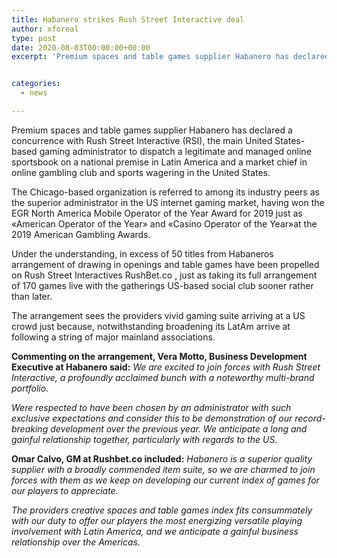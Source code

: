 ```yaml
---
title: Habanero strikes Rush Street Interactive deal
author: xforeal 
type: post
date: 2020-08-03T00:00:00+00:00
excerpt: 'Premium spaces and table games supplier Habanero has declared a concurrence with Rush Street Interactive (RSI), the main United States-based gaming administrator to dispatch a legitimate and directed online sportsbook on a national premise in Latin America and a market chief in online gambling club and sports wagering in the United States '


categories:
  - news

---
```

Premium spaces and table games supplier Habanero has declared a concurrence with Rush Street Interactive (RSI), the main United States-based gaming administrator to dispatch a legitimate and managed online sportsbook on a national premise in Latin America and a market chief in online gambling club and sports wagering in the United States. 

The Chicago-based organization is referred to among its industry peers as the superior administrator in the US internet gaming market, having won the EGR North America Mobile Operator of the Year Award for 2019 just as &#171;American Operator of the Year&#187; and &#171;Casino Operator of the Year&#187;at the 2019 American Gambling Awards. 

Under the understanding, in excess of 50 titles from Habaneros arrangement of drawing in openings and table games have been propelled on Rush Street Interactives RushBet.co <u>,</u> just as taking its full arrangement of 170 games live with the gatherings US-based social club sooner rather than later. 

The arrangement sees the providers vivid gaming suite arriving at a US crowd just because, notwithstanding broadening its LatAm arrive at following a string of major mainland associations. 

**Commenting on the arrangement, Vera Motto, Business Development Executive at Habanero said:** _We are excited to join forces with Rush Street Interactive, a profoundly acclaimed bunch with a noteworthy multi-brand portfolio._ 

_Were respected to have been chosen by an administrator with such exclusive expectations and consider this to be demonstration of our record-breaking development over the previous year. We anticipate a long and gainful relationship together, particularly with regards to the US._ 

**Omar Calvo, GM at Rushbet.co included:** _Habanero is a superior quality supplier with a broadly commended item suite, so we are charmed to join forces with them as we keep on developing our current index of games for our players to appreciate._ 

_The providers creative spaces and table games index fits consummately with our duty to offer our players the most energizing versatile playing involvement with Latin America, and we anticipate a gainful business relationship over the Americas._